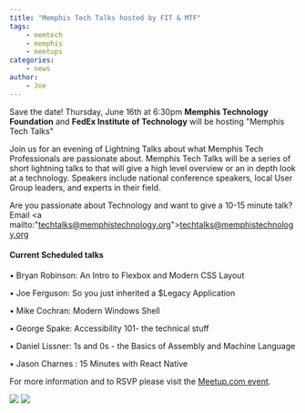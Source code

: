 ```yaml
---
title: "Memphis Tech Talks hosted by FIT & MTF"
tags:
    - memtech
    - memphis
    - meetups
categories:
    - news
author:
    - Joe
---
```


Save the date! Thursday, June 16th at 6:30pm <strong>Memphis Technology Foundation</strong> and <strong>FedEx Institute of Technology</strong> will be hosting "Memphis Tech Talks" 

Join us for an evening of Lightning Talks about what Memphis Tech Professionals are passionate about. Memphis Tech Talks will be a series of short lightning talks to that will give a high level overview or an in depth look at a technology. Speakers include national conference speakers, local User Group leaders, and experts in their field.

Are you passionate about Technology and want to give a 10-15 minute talk? Email <a mailto:"techtalks@memphistechnology.org">techtalks@memphistechnology.org</a>

<h4>Current Scheduled talks</h4>

• Bryan Robinson: An Intro to Flexbox and Modern CSS Layout

• Joe Ferguson: So you just inherited a $Legacy Application

• Mike Cochran: Modern Windows Shell
 
• George Spake: Accessibility 101- the technical stuff 
 
• Daniel Lissner: 1s and 0s - the Basics of Assembly and Machine Language
 
• Jason Charnes : 15 Minutes with React Native 
 
For more information and to RSVP please visit the <a href="http://www.meetup.com/memphis-technology-user-groups/events/230661746/" target="_blank">Meetup.com event</a>.

<img src="/themes/memtech/memtech-sculpin/css/img/MTF-Stacked-Badge.png">
<img src="/images/fit_logo.png">
